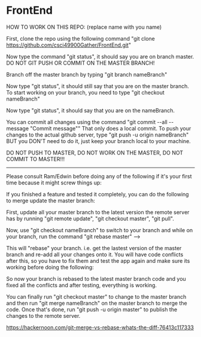 # FrontEnd

HOW TO WORK ON THIS REPO: (replace name with you name)


First, clone the repo using the following command "git clone https://github.com/csci49900Gather/FrontEnd.git"

Now type the command "git status", it should say you are on branch master. DO NOT GIT PUSH OR COMMIT ON THE MASTER BRANCH!

Branch off the master branch by typing "git branch nameBranch"

Now type "git status", it should still say that you are on the master branch. To start working on your branch, you need to type "git checkout nameBranch"
  
Now type "git status", it should say that you are on the nameBranch.
  
  
  
You can commit all changes using the command "git commit --all --message "Commit message""
That only does a local commit.
To push your changes to the actual github server, type "git push -u origin nameBranch" BUT you DON'T need to do it, just keep your branch local to your machine.

DO NOT PUSH TO MASTER, DO NOT WORK ON THE MASTER, DO NOT COMMIT TO MASTER!!!


-------------------------------------------------------------------------------------------------------------------
Please consult Ram/Edwin before doing any of the following if it's your first time because it might screw things up:

If you finished a feature and tested it completely, you can do the following to merge update the master branch:

First, update all your master branch to the latest version the remote server has by running "git remote update", "git checkout master", "git pull".

Now, use "git checkout nameBranch" to switch to your branch and while on your branch, run the command "git rebase master" --> 

This will "rebase" your branch. i.e. get the lastest version of the master branch and re-add all your changes onto it. You will have code conflicts after this, so you have to fix them and test the app again and make sure its working before doing the following:

So now your branch is rebased to the latest master branch code and you fixed all the conflicts and after testing, everything is working.
  
You can finally run "git checkout master" to change to the master branch and then run "git merge nameBranch" on the master branch to merge the code. Once that's done, run "git push -u origin master" to publish the changes to the remote server.

https://hackernoon.com/git-merge-vs-rebase-whats-the-diff-76413c117333
